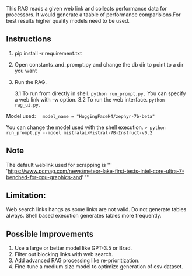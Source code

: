 


This RAG reads a given web link and collects performance data for processors.
It would generate a taable of performance comparisions.For best results higher quality models need to be used.

Instructions
-------------

1. pip install -r requirement.txt
2. Open constants_and_prompt.py and change the db dir to point to a dir you want
3. Run the RAG.

   3.1 To run from directly in shell.
        ```
        python run_prompt.py.
        ```
      You can specify a web link with -w option.
   3.2 To run the web interface.
       ```
       python rag_ui.py.
       ```

Model used:
```  model_name = "HuggingFaceH4/zephyr-7b-beta"```

You can change the model used with the shell execution.
 ```> python run_prompt.py --model mistralai/Mistral-7B-Instruct-v0.2 ```

Note
-------------
The default weblink used for scrapping is
       '''
        'https://www.pcmag.com/news/meteor-lake-first-tests-intel-core-ultra-7-benched-for-cpu-graphics-and'
       '''

Limitation:
--------------------
Web search links hangs as some links are not valid.
Do not generate tables always.
Shell based execution generates tables more frequently.

Possible Improvements
--------------------------------
1. Use a large or better model like GPT-3.5 or Brad.
2. Filter out blocking links with web search.
3. Add advanced RAG processing like re-prioritization.
4. Fine-tune a medium size model to optimize generation of csv dataset.
